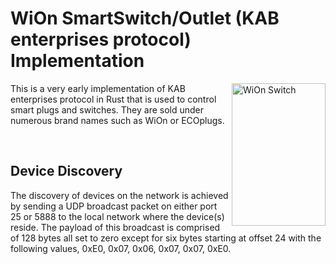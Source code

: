 <h1>WiOn SmartSwitch/Outlet (KAB enterprises protocol) Implementation</h1>

<img src="https://github.com/superhac/wion/blob/master/docs/imgs/wion_switch.jpg" align=right alt="WiOn Switch" style="width:150px;height:228px;">

<p>This is a very early implementation of KAB enterprises protocol in Rust that is used to control smart plugs and switches.  They are sold under numerous brand names such as WiOn or ECOplugs.</p>
<BR aligh=left>
<h2> Device Discovery </h2>
<p>  The discovery of devices on the network is achieved by sending a UDP broadcast packet on either port 25 or 5888 to the local network where the device(s) reside.  The payload of this broadcast is comprised of 128 bytes all set to zero except for six bytes starting at offset 24 with the following values, 0xE0, 0x07, 0x06, 0x07, 0x07, 0xE0. </p>    

